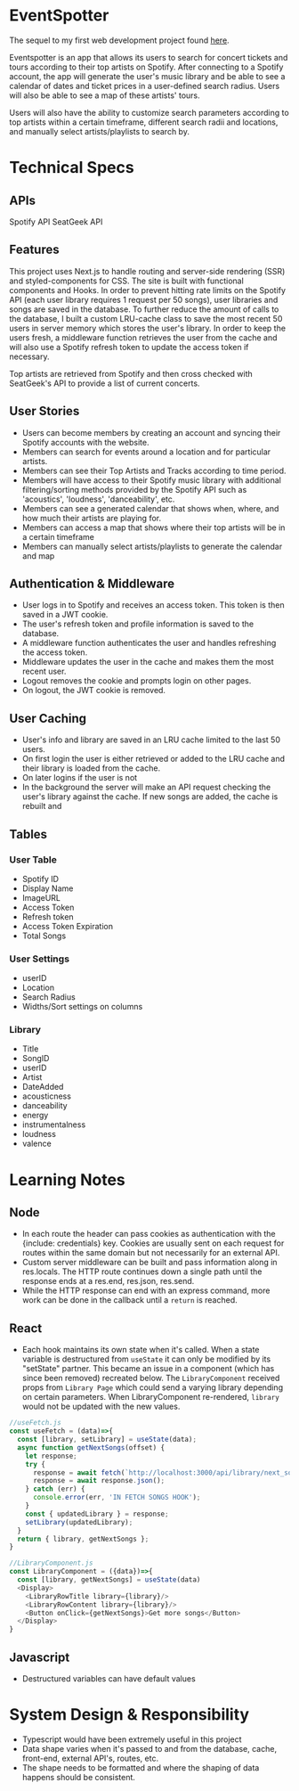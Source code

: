 # EventSpotter

The sequel to my first web development project found [here](https://github.com/brianqian/SpotifyEvents).

Eventspotter is an app that allows its users to search for concert tickets and tours according to their top artists on Spotify. After connecting to a Spotify account, the app will generate the user's music library and be able to see a calendar of dates and ticket prices in a user-defined search radius. Users will also be able to see a map of these artists' tours.

Users will also have the ability to customize search parameters according to top artists within a certain timeframe, different search radii and locations, and manually select artists/playlists to search by.

# Technical Specs

## APIs

Spotify API
SeatGeek API

## Features

This project uses Next.js to handle routing and server-side rendering (SSR) and styled-components for CSS. The site is built with functional components and Hooks. In order to prevent hitting rate limits on the Spotify API (each user library requires 1 request per 50 songs), user libraries and songs are saved in the database. To further reduce the amount of calls to the database, I built a custom LRU-cache class to save the most recent 50 users in server memory which stores the user's library. In order to keep the users fresh, a middleware function retrieves the user from the cache and will also use a Spotify refresh token to update the access token if necessary.

Top artists are retrieved from Spotify and then cross checked with SeatGeek's API to provide a list of current concerts.

## User Stories

- Users can become members by creating an account and syncing their Spotify accounts with the website.
- Members can search for events around a location and for particular artists.
- Members can see their Top Artists and Tracks according to time period.
- Members will have access to their Spotify music library with additional filtering/sorting methods provided by the Spotify API such as 'acoustics', 'loudness', 'danceability', etc.
- Members can see a generated calendar that shows when, where, and how much their artists are playing for.
- Members can access a map that shows where their top artists will be in a certain timeframe
- Members can manually select artists/playlists to generate the calendar and map

## Authentication & Middleware

- User logs in to Spotify and receives an access token. This token is then saved in a JWT cookie.
- The user's refresh token and profile information is saved to the database.
- A middleware function authenticates the user and handles refreshing the access token.
- Middleware updates the user in the cache and makes them the most recent user.
- Logout removes the cookie and prompts login on other pages.
- On logout, the JWT cookie is removed.

## User Caching

- User's info and library are saved in an LRU cache limited to the last 50 users.
- On first login the user is either retrieved or added to the LRU cache and their library is loaded from the cache.
- On later logins if the user is not
- In the background the server will make an API request checking the user's library against the cache. If new songs are added, the cache is rebuilt and

## Tables

### User Table

- Spotify ID
- Display Name
- ImageURL
- Access Token
- Refresh token
- Access Token Expiration
- Total Songs

### User Settings

- userID
- Location
- Search Radius
- Widths/Sort settings on columns

### Library

- Title
- SongID
- userID
- Artist
- DateAdded
- acousticness
- danceability
- energy
- instrumentalness
- loudness
- valence

# Learning Notes

## Node

- In each route the header can pass cookies as authentication with the {include: credentials} key. Cookies are usually sent on each request for routes within the same domain but not necessarily for an external API.
- Custom server middleware can be built and pass information along in res.locals. The HTTP route continues down a single path until the response ends at a res.end, res.json, res.send.
- While the HTTP response can end with an express command, more work can be done in the callback until a `return` is reached.

## React

- Each hook maintains its own state when it's called. When a state variable is destructured from `useState` it can only be modified by its "setState" partner. This became an issue in a component (which has since been removed) recreated below. The `LibraryComponent` received props from `Library Page` which could send a varying library depending on certain parameters. When LibraryComponent re-rendered, `library` would not be updated with the new values.

```javascript
//useFetch.js
const useFetch = (data)=>{
  const [library, setLibrary] = useState(data);
  async function getNextSongs(offset) {
    let response;
    try {
      response = await fetch(`http://localhost:3000/api/library/next_songs?offset=${offset}`);
      response = await response.json();
    } catch (err) {
      console.error(err, 'IN FETCH SONGS HOOK');
    }
    const { updatedLibrary } = response;
    setLibrary(updatedLibrary);
  }
  return { library, getNextSongs };
}

//LibraryComponent.js
const LibraryComponent = ({data})=>{
  const [library, getNextSongs] = useState(data)
  <Display>
    <LibraryRowTitle library={library}/>
    <LibraryRowContent library={library}/>
    <Button onClick={getNextSongs}>Get more songs</Button>
  </Display>
}

```

## Javascript

- Destructured variables can have default values

# System Design & Responsibility

- Typescript would have been extremely useful in this project
- Data shape varies when it's passed to and from the database, cache, front-end, external API's, routes, etc.
- The shape needs to be formatted and where the shaping of data happens should be consistent.
